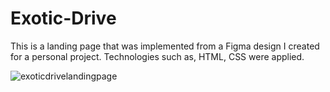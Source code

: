 # Exotic-Drive
This is a landing page that was implemented from a Figma design I created for a personal project. Technologies such as, HTML, CSS were applied.


![exoticdrivelandingpage](https://user-images.githubusercontent.com/61568687/217851153-e7346684-d48b-4e2e-b9aa-b3aa9767d561.PNG)
